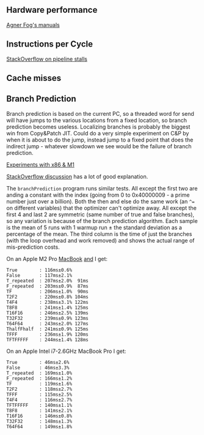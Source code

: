 ## Hardware performance
[Agner Fog's manuals](https://agner.org/optimize/)
## Instructions per Cycle

[StackOverflow on pipeline stalls](https://stackoverflow.com/questions/22165299/what-are-stalled-cycles-frontend-and-stalled-cycles-backend-in-perf-stat-resul)

## Cache misses

## Branch Prediction
Branch prediction is based on the current PC, so a threaded word for send will have jumps to the various locations from a fixed location, so branch prediction becomes useless. Localizing branches is probably the biggest win from Copy&Patch JIT. Could do a very simple experiment on C&P by when it is about to do the jump, instead jump to a fixed point that does the indirect jump - whatever slowdown we see would be the failure of branch prediction.


[Experiments with x86 & M1](https://blog.cloudflare.com/branch-predictor/)

[StackOverflow discussion](https://stackoverflow.com/questions/11227809/why-is-processing-a-sorted-array-faster-than-processing-an-unsorted-array) has a lot of good explanation.

The `branchPrediction` program runs similar tests. All except the first two are anding a constant with the index (going from 0 to 0x40000009 - a prime number just over a billion). Both the then and else do the same work (an `^=` on different variables) that the optimizer can't optimize away. All except the first 4 and last 2 are symmetric (same number of true and false branches), so any variation is because of the branch prediction algorithm. Each sample is the mean of 5 runs with 1 warmup run ± the standard deviation as a percentage of the mean. The third column is the time of just the branches (with the loop overhead and work removed) and shows the actual range of mis-prediction costs.

On an Apple M2 Pro [MacBook](https://reflexive.space/apple-m2-bp/) [and](https://www.realworldtech.com/forum/?threadid=214921&curpostid=215099) I get:
```
True        : 116ms±0.6%
False       : 117ms±2.1%
T_repeated  : 207ms±2.0%  91ms
F_repeated  : 203ms±0.9%  87ms
TF          : 206ms±1.0%  90ms
T2F2        : 220ms±0.8% 104ms
T4F4        : 238ms±3.1% 122ms
T8F8        : 241ms±1.4% 125ms
T16F16      : 246ms±2.5% 139ms
T32F32      : 239ms±0.9% 123ms
T64F64      : 243ms±2.0% 127ms
ThalfFhalf  : 241ms±0.9% 125ms
TFFF        : 236ms±1.9% 120ms
TFTFFFFF    : 244ms±1.4% 128ms
```

On an Apple Intel i7-2.6GHz MacBook Pro I get:
```
True        : 46ms±2.6%
False       : 46ms±3.3%
T_repeated  : 169ms±1.0%
F_repeated  : 166ms±1.2%
TF          : 119ms±1.6%
T2F2        : 118ms±2.7%
TFFF        : 115ms±2.5%
T4F4        : 116ms±2.7%
TFTFFFFF    : 140ms±1.1%
T8F8        : 141ms±2.1%
T16F16      : 146ms±0.8%
T32F32      : 148ms±1.3%
T64F64      : 149ms±1.8%
```
